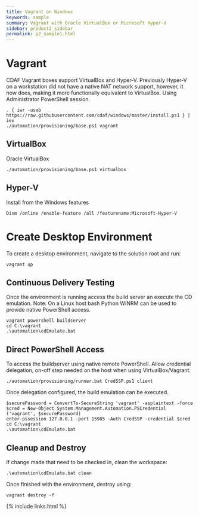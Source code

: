 ```yaml
---
title: Vagrant on Windows
keywords: sample
summary: Vagrant with Oracle VirtualBox or Microsoft Hyper-V
sidebar: product2_sidebar
permalink: p2_sample1.html
---
```


# Vagrant

CDAF Vagrant boxes support VirtualBox and Hyper-V. Previously Hyper-V on a workstation did not have a native NAT network support, however, it now does, making it more functionally equivalent to VirtualBox. Using Administrator PowerShell session.

    . { iwr -useb https://raw.githubusercontent.com/cdaf/windows/master/install.ps1 } | iex
    ./automation/provisioning/base.ps1 vagrant

## VirtualBox

Oracle VirtualBox

    ./automation/provisioning/base.ps1 virtualbox

## Hyper-V

Install from the Windows features

    Dism /online /enable-feature /all /featurename:Microsoft-Hyper-V

# Create Desktop Environment

To create a desktop environment, navigate to the solution root and run:

    vagrant up
    
## Continuous Delivery Testing

Once the environment is running access the build server an execute the CD emulation. Note: On a Linux host bash Python WINRM can be used to provide native PowerShell access.

    vagrant powershell buildserver
    cd C:\vagrant
    .\automation\cdEmulate.bat

## Direct PowerShell Access

To access the buildserver using native remote PowerShell.
Allow credential delegation, on-off step needed on the host when using VirtualBox/Vagrant. 

    ./automation/provisioning/runner.bat CredSSP.ps1 client

Once delegation configured, the build emulation can be executed.

    $securePassword = ConvertTo-SecureString 'vagrant' -asplaintext -force
    $cred = New-Object System.Management.Automation.PSCredential ('vagrant', $securePassword)
    enter-pssession 127.0.0.1 -port 15985 -Auth CredSSP -credential $cred
    cd C:\vagrant
	.\automation\cdEmulate.bat

## Cleanup and Destroy

If change made that need to be checked in, clean the workspace:

	.\automation\cdEmulate.bat clean

Once finished with the environment, destroy using:

    vagrant destroy -f

{% include links.html %}
